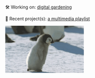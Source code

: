 🛠️ Working on: <a href="https://www.technologyreview.com/2020/09/03/1007716/digital-gardens-let-you-cultivate-your-own-little-bit-of-the-internet/" target="_blank" rel="noreferrer">digital gardening</a>

🌱 Recent project(s): <a href="https://fibanneacci.github.io/multimedia-playlist/" target="_blank" rel="noreferrer">a multimedia playlist</a>

<img src="https://github.com/fibanneacci/fibanneacci/blob/main/giphy.gif" width="250" height="150" />


<!--**fibanneacci/fibanneacci** is a ✨ _special_ ✨ repository because its `README.md` (this file) appears on your GitHub profile.

Here are some ideas to get you started:
### 👋 Hi, I’m Anne!
- 🔭 I’m currently working on ...
- 🌱 I’m currently learning ...
- 👯 I’m looking to collaborate on ...
- 🤔 I’m looking for help with ...
- 💬 Ask me about ...
- 📫 How to reach me: ...
- 😄 Pronouns: ...
- ⚡ Fun fact: ...
-->
